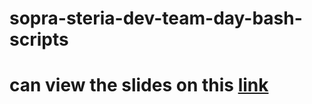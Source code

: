# sopra-steria-dev-team-day-bash-scripts
# can view the slides on this [link](https://iypetrov.github.io/sopra-steria-dev-team-day-bash-scripts)
